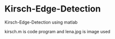 # Kirsch-Edge-Detection

Kirsch-Edge-Detection using matlab

kirsch.m is code program and lena.jpg is image used

